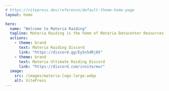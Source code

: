 ```yaml
---
# https://vitepress.dev/reference/default-theme-home-page
layout: home

hero:
  name: "Welcome to Materia Raiding"
  tagline: Materia Raiding is the home of Materia Datacenter Resources for FFXIV raiding. Here you will find all resources for your Ultimate, Savage and High-End Raiding needs.
  actions:
    - theme: brand
      text: Materia Raiding Discord
      link: "https://discord.gg/EySn5dRj65"
    - theme: brand
      text: Materia Ultimate Raiding Discord
      link: "https://discord.com/invite/mur"
  image:
    src: /images/materia-logo-large.webp
    alt: VitePress
---
```


<PageList/>

<script setup>
import { VPTeamPage, VPTeamPageTitle, VPTeamMembers } from 'vitepress/theme'

const members = [
  {
    avatar: 'https://cdn.discordapp.com/icons/895516967543390249/f981380b8188dbde76b5ccac6d5ade0b.webp',
    name: 'Materia Raiding',
    title: 'Community Server',
    links: [
      { icon: 'discord', link: 'https://discord.gg/EySn5dRj65' },
    ]
  },
  {
    avatar: 'https://cdn.discordapp.com/icons/944115415385247784/c938ea9e596f0f5e107c2802c660fe98.webp',
    name: 'Materia Ultimate Raiding',
    title: 'Community Server',
    links: [
      { icon: 'discord', link: 'https://discord.gg/ArZz3b8PZV' },
    ]
  },
  {
    avatar: 'https://cdn.discordapp.com/avatars/211624816619290624/57e2b10fdc8c5b525ba3bbefef027696?size=256',
    name: 'Em Gram',
    title: 'Creator & Lead Developer',
    desc: "@mgram"
  },
  {
    avatar: 'https://cdn.discordapp.com/avatars/310741793668857859/bbc46b6d7a3a29cf37c54f7f628e76ef?size=256',
    name: 'Geel',
    title: 'Developer',
    desc: "@huderon"
  },
  {
    avatar: 'https://cdn.discordapp.com/avatars/163174071436050433/7bcf005b850631c96d0d224f2e3f18c8?size=256',
    name: 'Juno Dax',
    title: 'Writer',
    desc: "@junocatto"
  },
  {
    avatar: 'https://cdn.discordapp.com/avatars/168710722346418177/e5baaf6a7f7b40824076c1409da1f1c8.png?size=256',
    name: 'Noz Leafhill',
    title: 'Writer',
    desc: "@happy.gorl.lucky"
  },
  {
    avatar: 'https://cdn.discordapp.com/avatars/715021806033174590/3ef2d147d8af04f93a03966e53ca46f4.png?size=256',
    name: 'Lynx Starflare',
    title: 'Editor',
    desc: "@lynx.starflare"
  },
  {
    avatar: 'https://cdn.discordapp.com/avatars/120703775139823618/374c90a3f6050676e6f75a3825717e7e.png?size=256',
    name: 'Kobe',
    title: 'Content Creator',
    desc: "@kobe_."
  },
  {
    avatar: 'https://cdn.discordapp.com/avatars/546216982219980800/ebd0a5aec0469fe45f567194b7f8d578.png?size=256',
    name: 'Ikuya Kirishima',
    title: 'Content Creator',
    desc: "@gardevoir101"
  },
  {
    avatar: 'https://cdn.discordapp.com/avatars/173223638248587265/106677284cc1260accfa778b37417894.png?size=256',
    name: 'Pipiro Piro',
    title: 'Content Creator',
    desc: "@lightprizym"
  },
]
</script>

<VPTeamPage>
  <VPTeamPageTitle>
    <template #title>
      Key Contributors
    </template>
    <template #lead>
      Materia Raiding is a team project by a collection of dedicated members of the Materia Raiding Community. 
    </template>
  </VPTeamPageTitle>
  <VPTeamMembers
    :members="members"
  />
</VPTeamPage>